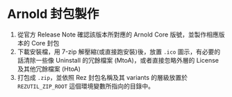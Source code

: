 
Arnold 封包製作
==

1. 從官方 Release Note 確認該版本所對應的 Arnold Core 版號，並製作相應版本的 Core 封包
2. 下載安裝檔，用 7-zip 解壓縮(或直接跑安裝)後，放置 `.ico` 圖示，有必要的話清除一些像 Uninstall 的冗餘檔案 (MtoA)，或者直接忽略外層的 License 及其他冗餘檔案 (HtoA)
3. 打包成 `.zip`，並依照 Rez 封包名稱及其 variants 的層級放置於 `REZUTIL_ZIP_ROOT` 這個環境變數所指向的目錄中。
